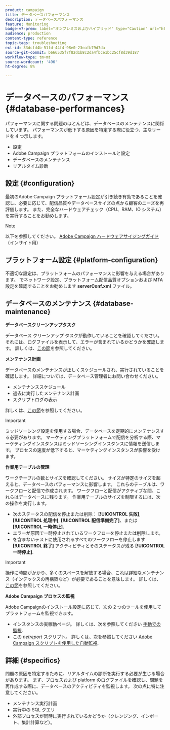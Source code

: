 ```yaml
---
product: campaign
title: データベースパフォーマンス
description: データベースパフォーマンス
feature: Monitoring
badge-v7-prem: label="オンプレミスおよびハイブリッド" type="Caution" url="https://experienceleague.adobe.com/docs/campaign-classic/using/installing-campaign-classic/architecture-and-hosting-models/hosting-models-lp/hosting-models.html?lang=ja" tooltip="オンプレミスデプロイメントとハイブリッドデプロイメントにのみ適用されます"
audience: production
content-type: reference
topic-tags: troubleshooting
exl-id: 33dcfd4b-51fd-44f4-98e0-23eafb79d7da
source-git-commit: b666535f7f82d1b8c2da4fbce1bc25cf8d39d187
workflow-type: tm+mt
source-wordcount: '496'
ht-degree: 8%

---
```


# データベースのパフォーマンス{#database-performances}



パフォーマンスに関する問題のほとんどは、データベースのメンテナンスに関係しています。 パフォーマンスが低下する原因を特定する際に役立つ、主なリードを 4 つ示します。

* 設定
* Adobe Campaign プラットフォームのインストールと設定
* データベースのメンテナンス
* リアルタイム診断

## 設定 {#configuration}

最初のAdobe Campaign プラットフォーム設定が引き続き有効であることを確認し、必要に応じて、配信品質やデータベースサイズの点から顧客のニーズを再評価します。 また、完全なハードウェアチェック（CPU、RAM、IO システム）を実行することをお勧めします。

>[!NOTE]
>
>以下を参照してください。 [Adobe Campaign ハードウェアサイジングガイド](https://helpx.adobe.com/jp/campaign/kb/hardware-sizing-guide.html) （インサイト用）

## プラットフォーム設定 {#platform-configuration}

不適切な設定は、プラットフォームのパフォーマンスに影響を与える場合があります。 でネットワーク設定、プラットフォーム配信品質オプションおよび MTA 設定を確認することをお勧めします **serverConf.xml** ファイル。

## データベースのメンテナンス {#database-maintenance}

**データベースクリーンアップタスク**

データベース クリーンアップ タスクが動作していることを確認してください。 それには、ログファイルを表示して、エラーが含まれているかどうかを確認します。 詳しくは、[この節](../../production/using/database-cleanup-workflow.md)を参照してください。

**メンテナンス計画**

データベースのメンテナンスが正しくスケジュールされ、実行されていることを確認します。 詳細については、データベース管理者にお問い合わせください。

* メンテナンススケジュール
* 過去に実行したメンテナンス計画
* スクリプトログの表示

詳しくは、[この節](../../production/using/recommendations.md)を参照してください。

>[!IMPORTANT]
>
>ミッドソーシング設定を使用する場合、データベースを定期的にメンテナンスする必要があります。 マーケティングプラットフォームで配信を分析する際、マーケティングインスタンスはミッドソーシングインスタンスに情報を送信します。 プロセスの速度が低下すると、マーケティングインスタンスが影響を受けます。

**作業用テーブルの管理**

ワークテーブルの数とサイズを確認してください。 サイズが特定のサイズを超えると、データベースのパフォーマンスに影響します。 これらのテーブルは、ワークフローと配信で作成されます。 ワークフローと配信がアクティブな間、これらはデータベースに残ります。 作業用テーブルのサイズを制限するには、次の操作を実行します。

* 次のステータスの配信を停止または削除： **[!UICONTROL 失敗]**, **[!UICONTROL 処理中]**, **[!UICONTROL 配信準備完了]**、または **[!UICONTROL 一時停止]**.
* エラーが原因で一時停止されているワークフローを停止または削除します。
* を含まないテストに使用されるすべてのワークフローを停止します **[!UICONTROL 終了]** アクティビティとそのステータスが残る **[!UICONTROL 一時停止]**.

>[!IMPORTANT]
>
>操作に時間がかかり、多くのスペースを解放する場合、これは詳細なメンテナンス（インデックスの再構築など）が必要であることを意味します。 詳しくは、[この節](../../production/using/recommendations.md)を参照してください。

**Adobe Campaign プロセスの監視**

Adobe Campaignのインストール設定に応じて、次の 2 つのツールを使用してプラットフォームを監視できます。

* インスタンスの実稼動ページ。 詳しくは、次を参照してください [手動での監視](../../production/using/monitoring-processes.md#manual-monitoring).
* この *netreport* スクリプト。 詳しくは、次を参照してください [Adobe Campaign スクリプトを使用した自動監視](../../production/using/monitoring-processes.md#automatic-monitoring-via-adobe-campaign-scripts).

## 詳細 {#specifics}

問題の原因を特定するために、リアルタイムの診断を実行する必要が生じる場合があります。 まず、プロセスおよび platform のログファイルを確認し、問題を再作成する際に、データベースのアクティビティを監視します。 次の点に特に注意してください。

* メンテナンス実行計画
* 実行中の SQL クエリ
* 外部プロセスが同時に実行されているかどうか（クレンジング、インポート、集計計算など）。
